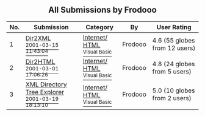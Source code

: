 ﻿<div align="center">

## All Submissions by Frodooo

</div>

No.  | Submission | Category | By   | User Rating
---- | ---------- | -------- | ---- | -----------
1 | [Dir2XML<br /><sup>2001-03-15 11:43:04</sup>](https://github.com/Planet-Source-Code/frodooo-dir2xml__1-21656) | [Internet/ HTML<br /><sup>Visual Basic</sup>](../ByCategory/internet-html__1-34.md) | Frodooo | 4.6 (55 globes from 12 users)
2 | [Dir2HTML<br /><sup>2001-03-01 17:06:26</sup>](https://github.com/Planet-Source-Code/frodooo-dir2html__1-21444) | [Internet/ HTML<br /><sup>Visual Basic</sup>](../ByCategory/internet-html__1-34.md) | Frodooo | 4.8 (24 globes from 5 users)
3 | [XML Directory Tree Explorer<br /><sup>2001-03-19 18:13:10</sup>](https://github.com/Planet-Source-Code/frodooo-xml-directory-tree-explorer__1-21782) | [Internet/ HTML<br /><sup>Visual Basic</sup>](../ByCategory/internet-html__1-34.md) | Frodooo | 5.0 (10 globes from 2 users)
